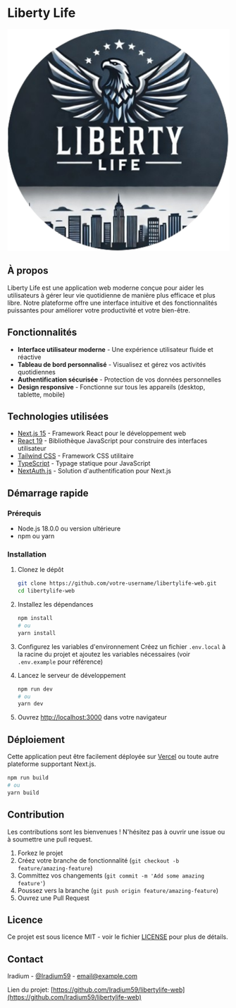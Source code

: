 # Liberty Life

![Logo Liberty Life](/public/logo.png)

## À propos

Liberty Life est une application web moderne conçue pour aider les utilisateurs à gérer leur vie quotidienne de manière plus efficace et plus libre. Notre plateforme offre une interface intuitive et des fonctionnalités puissantes pour améliorer votre productivité et votre bien-être.

## Fonctionnalités

- **Interface utilisateur moderne** - Une expérience utilisateur fluide et réactive
- **Tableau de bord personnalisé** - Visualisez et gérez vos activités quotidiennes
- **Authentification sécurisée** - Protection de vos données personnelles
- **Design responsive** - Fonctionne sur tous les appareils (desktop, tablette, mobile)

## Technologies utilisées

- [Next.js 15](https://nextjs.org/) - Framework React pour le développement web
- [React 19](https://react.dev/) - Bibliothèque JavaScript pour construire des interfaces utilisateur
- [Tailwind CSS](https://tailwindcss.com/) - Framework CSS utilitaire
- [TypeScript](https://www.typescriptlang.org/) - Typage statique pour JavaScript
- [NextAuth.js](https://next-auth.js.org/) - Solution d'authentification pour Next.js

## Démarrage rapide

### Prérequis

- Node.js 18.0.0 ou version ultérieure
- npm ou yarn

### Installation

1. Clonez le dépôt
   ```bash
   git clone https://github.com/votre-username/libertylife-web.git
   cd libertylife-web
   ```

2. Installez les dépendances
   ```bash
   npm install
   # ou
   yarn install
   ```

3. Configurez les variables d'environnement
   Créez un fichier `.env.local` à la racine du projet et ajoutez les variables nécessaires (voir `.env.example` pour référence)

4. Lancez le serveur de développement
   ```bash
   npm run dev
   # ou
   yarn dev
   ```

5. Ouvrez [http://localhost:3000](http://localhost:3000) dans votre navigateur

## Déploiement

Cette application peut être facilement déployée sur [Vercel](https://vercel.com/) ou toute autre plateforme supportant Next.js.

```bash
npm run build
# ou
yarn build
```

## Contribution

Les contributions sont les bienvenues ! N'hésitez pas à ouvrir une issue ou à soumettre une pull request.

1. Forkez le projet
2. Créez votre branche de fonctionnalité (`git checkout -b feature/amazing-feature`)
3. Committez vos changements (`git commit -m 'Add some amazing feature'`)
4. Poussez vers la branche (`git push origin feature/amazing-feature`)
5. Ouvrez une Pull Request

## Licence

Ce projet est sous licence MIT - voir le fichier [LICENSE](LICENSE) pour plus de détails.

## Contact

Iradium - [@Iradium59](https://github.com/Iradium59) - email@example.com

Lien du projet: [https://github.com/Iradium59/libertylife-web](https://github.com/Iradium59/libertylife-web)
